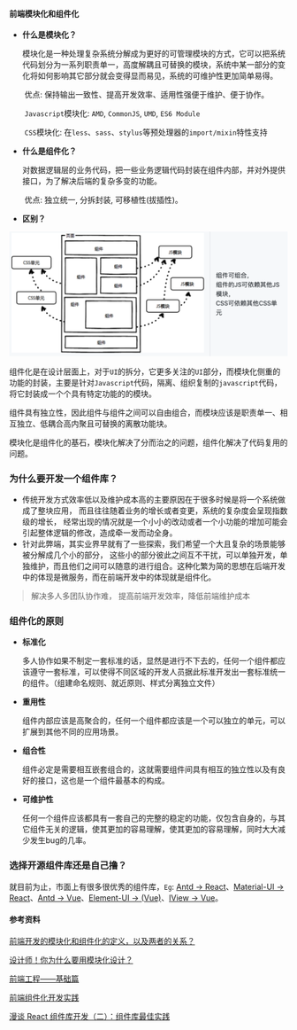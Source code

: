 #### 前端模块化和组件化

- **什么是模块化？**

  ​		模块化是一种处理复杂系统分解成为更好的可管理模块的方式，它可以把系统代码划分为一系列职责单一，高度解耦且可替换的模块，系统中某一部分的变化将如何影响其它部分就会变得显而易见，系统的可维护性更加简单易得。

  ​		优点: 保持输出一致性、提高开发效率、适用性强便于维护、便于协作。

  ​		`Javascript`模块化: `AMD`, `CommonJS`, `UMD`, `ES6 Module`

  ​		`CSS`模块化: 在`less`、`sass`、`stylus`等预处理器的`import/mixin`特性支持

- **什么是组件化？**

  ​		对数据逻辑层的业务代码，把一些业务逻辑代码封装在组件内部，并对外提供接口，为了解决后端的复杂多变的功能。

  ​		优点: 独立统一, 分拆封装, 可移植性(拔插性)。

- **区别？**

![module-component](./images/module-component.png)

​		组件化是在设计层面上，对于`UI`的拆分，它更多关注的`UI`部分，而模块化侧重的功能的封装，主要是针对`Javascript`代码，隔离、组织复制的`javascript`代码，将它封装成一个个具有特定功能的的模块。

​		组件具有独立性，因此组件与组件之间可以自由组合，而模块应该是职责单一、相互独立、低耦合高内聚且可替换的离散功能块。

​		模块化是组件化的基石，模块化解决了分而治之的问题，组件化解决了代码复用的问题。

### 为什么要开发一个组件库？

- 传统开发方式效率低以及维护成本高的主要原因在于很多时候是将一个系统做成了整块应用， 而且往往随着业务的增长或者变更，系统的复杂度会呈现指数级的增长， 经常出现的情况就是一个小小的改动或者一个小功能的增加可能会引起整体逻辑的修改，造成牵一发而动全身。
- 针对此弊端，其实业界早就有了一些探索，我们希望一个大且复杂的场景能够被分解成几个小的部分， 这些小的部分彼此之间互不干扰，可以单独开发，单独维护，而且他们之间可以随意的进行组合。这种化繁为简的思想在后端开发中的体现是微服务，而在前端开发中的体现就是组件化。

>  解决多人多团队协作难， 提高前端开发效率，降低前端维护成本

### 组件化的原则

- **标准化**

  多人协作如果不制定一套标准的话，显然是进行不下去的，任何一个组件都应该遵守一套标准，可以使得不同区域的开发人员据此标准开发出一套标准统一的组件。（组建命名规则、就近原则、样式分离独立文件）

- **重用性**

  组件内部应该是高聚合的，任何一个组件都应该是一个可以独立的单元，可以扩展到其他不同的应用场景。

- **组合性**

  组件必定是需要相互嵌套组合的，这就需要组件间具有相互的独立性以及有良好的接口，这也是一个组件最基本的构成。

- **可维护性**

  任何一个组件应该都具有一套自己的完整的稳定的功能，仅包含自身的，与其它组件无关的逻辑，使其更加的容易理解，使其更加的容易理解，同时大大减少发生bug的几率。

### 选择开源组件库还是自己撸？

就目前为止，市面上有很多很优秀的组件库，`Eg`: [Antd -> React](https://ant.design/)、[Material-UI -> React](https://material-ui.com/)、[Antd -> Vue](https://vue.ant.design/)、[Element-UI -> (Vue)](https://element.eleme.io/#/en-US)、[IView -> Vue](https://www.iviewui.com/)。

#### 参考资料

[前端开发的模块化和组件化的定义，以及两者的关系？](https://www.zhihu.com/question/37649318)

[设计师！你为什么要用模块化设计？](http://www.woshipm.com/pd/1574045.html)

[前端工程——基础篇](https://github.com/fouber/blog/issues/10)

[前端组件化开发实践](https://tech.meituan.com/2015/07/10/frontend-component-practice.html)

[漫谈 React 组件库开发（二）：组件库最佳实践](https://tech.youzan.com/react-component-library/)